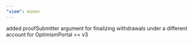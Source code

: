 ```yaml
---
"viem": minor
---
```


added proofSubmitter argument for finalizing withdrawals under a different account for OptimismPortal >= v3
